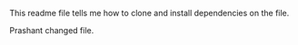 
This readme file tells me how to clone and install dependencies on the file.


Prashant changed file.